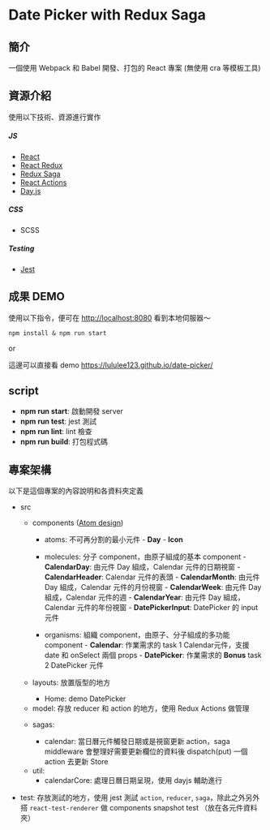 # Date Picker with Redux Saga

## 簡介

一個使用 Webpack 和 Babel 開發、打包的 React 專案 (無使用 cra 等模板工具)

## 資源介紹

使用以下技術、資源進行實作

##### JS
* [React](https://reactjs.org/)
* [React Redux](https://react-redux.js.org/)
* [Redux Saga](https://redux-saga.js.org/)
* [React Actions](https://redux-actions.js.org/)
* [Day.js](https://day.js.org/en/)  

##### CSS
* SCSS

##### Testing 
* [Jest](https://jestjs.io/)

## 成果 DEMO
使用以下指令，便可在 <http://localhost:8080> 看到本地伺服器～

```
npm install & npm run start
```

or

這邊可以直接看 demo <https://lululee123.github.io/date-picker/>

## script

- **npm run start**: 啟動開發 server
- **npm run test**: jest 測試
- **npm run lint**: lint 檢查
- **npm run build**: 打包程式碼

## 專案架構

以下是這個專案的內容說明和各資料夾定義
- src
	+ components ([Atom design](http://bradfrost.com/blog/post/atomic-web-design/))
		- atoms: 不可再分割的最小元件
                  - **Day**
                  - **Icon**

		- molecules: 分子 component，由原子組成的基本 component
                  - **CalendarDay**: 由元件 Day 組成，Calendar 元件的日期視窗
                  - **CalendarHeader**: Calendar 元件的表頭
                  - **CalendarMonth**: 由元件 Day 組成，Calendar 元件的月份視窗
                  - **CalendarWeek**: 由元件 Day 組成，Calendar 元件的週
                  - **CalendarYear**: 由元件 Day 組成，Calendar 元件的年份視窗
                  - **DatePickerInput**: DatePicker 的 input 元件

		- organisms: 組織 component，由原子、分子組成的多功能 component
                  - **Calendar**: 作業需求的 task 1 Calendar元件，支援 date 和 onSelect 兩個 props
                  - **DatePicker**: 作業需求的 **Bonus** task 2 DatePicker 元件 

	+ layouts: 放置版型的地方

        - Home: demo DatePicker

	- model: 存放 reducer 和 action 的地方，使用 Redux Actions 做管理

	+ sagas:

        - calendar: 當日曆元件觸發日期或是視窗更新 action，saga middleware 會整理好需要更新欄位的資料後 dispatch(put) 一個 action 去更新 Store

    - util:
        - calendarCore: 處理日曆日期呈現，使用 dayjs 輔助進行

- test: 存放測試的地方，使用 jest 測試 `action`, `reducer`, `saga`，除此之外另外搭 `react-test-renderer` 做 components snapshot test （放在各元件資料夾）
